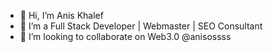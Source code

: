 - 👋 Hi, I’m Anis Khalef 
- 👀 I’m a Full Stack Developer | Webmaster | SEO Consultant 
- 💞️ I’m looking to collaborate on Web3.0 @anisossss

<!---
anisossss/anisossss is a ✨ special ✨ repository because its `README.md` (this file) appears on your GitHub profile.
You can click the Preview link to take a look at your changes.
--->
